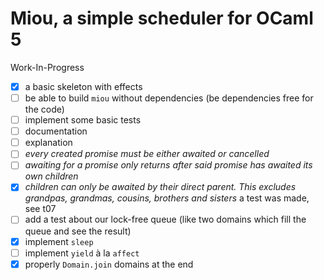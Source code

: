 # Miou, a simple scheduler for OCaml 5

Work-In-Progress
- [x] a basic skeleton with effects
- [ ] be able to build `miou` without dependencies (be dependencies free for the code)
- [ ] implement some basic tests
- [ ] documentation
- [ ] explanation
- [ ] *every created promise must be either awaited or cancelled*
- [ ] *awaiting for a promise only returns after said promise has awaited its own children*
- [x] *children can only be awaited by their direct parent. This excludes grandpas, grandmas, cousins, brothers and sisters*
      a test was made, see t07
- [ ] add a test about our lock-free queue (like two domains which fill the queue and see the result)
- [x] implement `sleep`
- [ ] implement `yield` à la `affect`
- [x] properly `Domain.join` domains at the end
